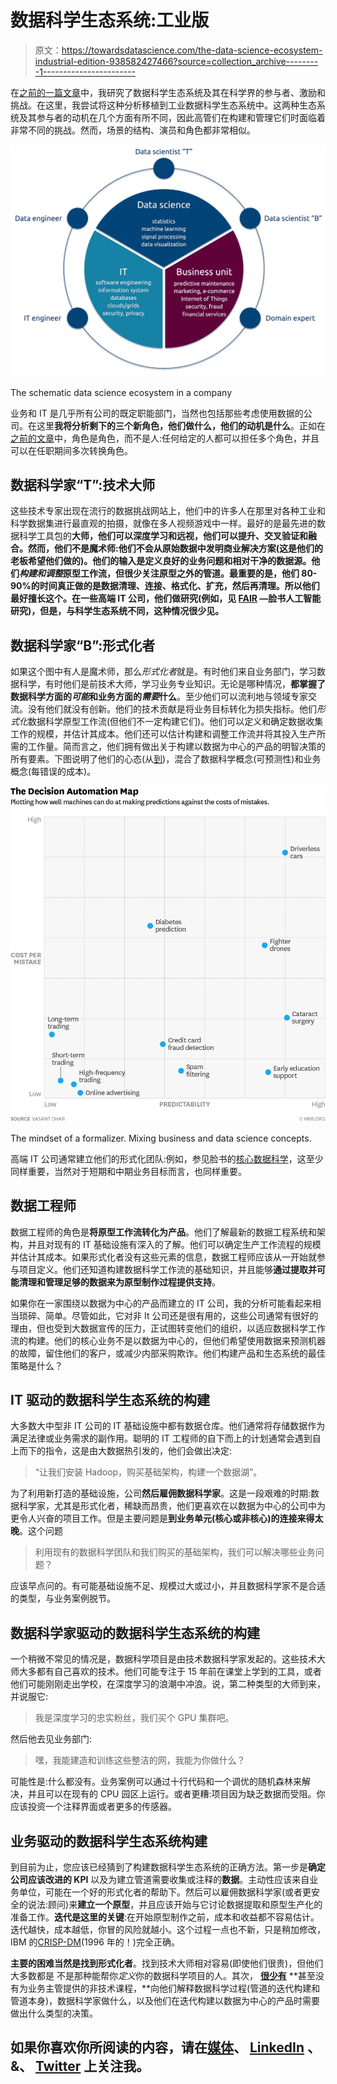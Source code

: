 # 数据科学生态系统:工业版

> 原文：<https://towardsdatascience.com/the-data-science-ecosystem-industrial-edition-938582427466?source=collection_archive---------1----------------------->

在[之前的一篇文章](https://medium.com/@balazskegl/the-data-science-ecosystem-678459ba6013)中，我研究了数据科学生态系统及其在科学界的参与者、激励和挑战。在这里，我尝试将这种分析移植到工业数据科学生态系统中。这两种生态系统及其参与者的动机在几个方面有所不同，因此高管们在构建和管理它们时面临着非常不同的挑战。然而，场景的结构、演员和角色都非常相似。

![](img/ee30abf8c422f379004fd5a132879852.png)

The schematic data science ecosystem in a company

业务和 IT 是几乎所有公司的既定职能部门，当然也包括那些考虑使用数据的公司。在这里**我将分析剩下的三个新角色，他们做什么，他们的动机是什么**。正如在[之前的文章](https://medium.com/@balazskegl/the-data-science-ecosystem-678459ba6013)中，角色是角色，而不是人:任何给定的人都可以担任多个角色，并且可以在任职期间多次转换角色。

## 数据科学家“T”:技术大师

这些技术专家出现在流行的数据挑战网站上，他们中的许多人在那里对各种工业和科学数据集进行最直观的拍摄，就像在多人视频游戏中一样。最好的是最先进的数据科学工具包的**大师，他们可以深度学习和远视，他们可以提升、交叉验证和融合。然而，他们不是魔术师:他们不会从原始数据中发明商业解决方案(这是他们的老板希望他们做的)。他们的输入是定义良好的业务问题和相对干净的数据源。他们*构建和调整*原型工作流，但很少关注原型之外的管道。最重要的是，他们 80-90%的时间真正做的是数据清理、连接、格式化、扩充，然后再清理。所以他们最好擅长这个。在一些高端 IT 公司，他们做研究(例如，见 [FAIR](https://research.facebook.com/ai) —脸书人工智能研究)，但是，与科学生态系统不同，这种情况很少见。**

## 数据科学家“B”:形式化者

如果这个图中有人是魔术师，那么*形式化者*就是。有时他们来自业务部门，学习数据科学，有时他们是前技术大师，学习业务专业知识。无论是哪种情况，**都掌握了数据科学方面的*可能*和业务方面的*需要*什么**。至少他们可以流利地与领域专家交流。没有他们就没有创新。他们的技术贡献是将业务目标转化为损失指标。他们*形式化*数据科学原型工作流(但他们不一定构建它们)。他们可以定义和确定数据收集工作的规模，并估计其成本。他们还可以估计构建和调整工作流并将其投入生产所需的工作量。简而言之，他们拥有做出关于构建以数据为中心的产品的明智决策的所有要素。下图说明了他们的心态(从[到](http://www.globaladvisors.biz/inc-feed/20160517/when-to-trust-robots-with-decisions-and-when-not-to/))，混合了数据科学概念(可预测性)和业务概念(每错误的成本)。

![](img/3327df3fa7ae1319cac7ed4d2fdad1f0.png)

The mindset of a formalizer. Mixing business and data science concepts.

高端 IT 公司通常建立他们的形式化团队:例如，参见脸书的[核心数据科学](https://research.facebook.com/datascience)，这至少同样重要，当然对于短期和中期业务目标而言，也同样重要。

## 数据工程师

数据工程师的角色是**将原型工作流转化为产品**。他们了解最新的数据工程系统和架构，并且对现有的 IT 基础设施有深入的了解。他们可以确定生产工作流程的规模并估计其成本。如果形式化者没有这些元素的信息，数据工程师应该从一开始就参与项目定义。他们还知道构建数据科学工作流的基础知识，并且能够**通过提取并可能清理和管理足够的数据来为原型制作过程提供支持**。

如果你在一家围绕以数据为中心的产品而建立的 IT 公司，我的分析可能看起来相当琐碎、简单。尽管如此，它对非 It 公司还是很有用的，这些公司通常有很好的理由，但也受到大数据宣传的压力，正试图转变他们的组织，以适应数据科学工作流的构建。他们的核心业务不是以数据为中心的，但他们希望使用数据来预测机器的故障，留住他们的客户，或减少内部采购欺诈。他们构建产品和生态系统的最佳策略是什么？

## IT 驱动的数据科学生态系统的构建

大多数大中型非 IT 公司的 IT 基础设施中都有数据仓库。他们通常将存储数据作为满足法律或业务需求的副作用。聪明的 IT 工程师的自下而上的计划通常会遇到自上而下的指令，这是由大数据热引发的，他们会做出决定:

> “让我们安装 Hadoop，购买基础架构，构建一个数据湖”。

为了利用新打造的基础设施，公司**然后雇佣数据科学家**。这是一段艰难的时期:数据科学家，尤其是形式化者，稀缺而昂贵，他们更喜欢在以数据为中心的公司中为更令人兴奋的项目工作。但是主要问题是**到业务单元(核心或非核心)的连接来得太晚**。这个问题

> 利用现有的数据科学团队和我们购买的基础架构，我们可以解决哪些业务问题？

应该早点问的。有可能基础设施不足、规模过大或过小，并且数据科学家不是合适的类型，与业务案例脱节。

## 数据科学家驱动的数据科学生态系统的构建

一个稍微不常见的情况是，数据科学项目是由技术数据科学家发起的。这些技术大师大多都有自己喜欢的技术。他们可能专注于 15 年前在课堂上学到的工具，或者他们可能刚刚走出学校，在深度学习的浪潮中冲浪。说，第二种类型的大师到来，并说服它:

> 我是深度学习的忠实粉丝，我们买个 GPU 集群吧。

然后他去见业务部门:

> 嘿，我能建造和训练这些整洁的网，我能为你做什么？

可能性是:什么都没有。业务案例可以通过十行代码和一个调优的随机森林来解决，并且可以在现有的 CPU 园区上运行。或者更糟:项目因为缺乏数据而受阻。你应该投资一个注释界面或者更多的传感器。

## 业务驱动的数据科学生态系统构建

到目前为止，您应该已经猜到了构建数据科学生态系统的正确方法。第一步是**确定公司应该改进的 KPI** 以及为建立管道需要收集或注释的**数据**。主动性应该来自业务单位，可能在一个好的形式化者的帮助下。然后可以雇佣数据科学家(或者更安全的说法:顾问)来**建立一个原型**，并且应该开始与它讨论数据提取和原型生产化的准备工作。**迭代是这里的关键**:在开始原型制作之前，成本和收益都不容易估计。迭代越快，成本越低，你冒的风险就越小。这个过程一点也不新，只是稍加修改，IBM 的[CRISP-DM](https://en.wikipedia.org/wiki/Cross_Industry_Standard_Process_for_Data_Mining)(1996 年的！)完全正确。

**主要的困难当然是找到形式化者**。找到技术大师相对容易(即使他们很贵)，但他们大多数都是
不是那种能帮你*定义*你的数据科学项目的人。其次， [**很少有**](http://www.tektosdata.com/#data-science-for-business-managers) **甚至没有为业务主管提供的非技术课程，**向他们解释数据科学过程(管道的迭代构建和管道本身)，数据科学家做什么，以及他们在迭代构建以数据为中心的产品时需要做出什么类型的决策。

## 如果你喜欢你所阅读的内容，请在[媒体](https://medium.com/@balazskegl)、 [LinkedIn](https://www.linkedin.com/in/balazskegl/) 、&、 [Twitter](https://twitter.com/balazskegl) 上关注我。